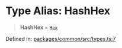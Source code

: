 # Type Alias: HashHex

> **HashHex** = [`Hex`](Hex.md)

Defined in: [packages/common/src/types.ts:7](https://github.com/dcdpr/did-btcr2-js/blob/c82bc5c69016e1146a0c52c6e6b21621f5abd6d4/packages/common/src/types.ts#L7)
